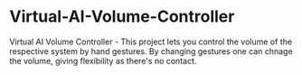 # Virtual-AI-Volume-Controller
Virtual AI Volume Controller - 
This project lets you control the volume of the respective system by hand gestures. By changing gestures one can chnage the volume, giving flexibility as there's no contact. 
